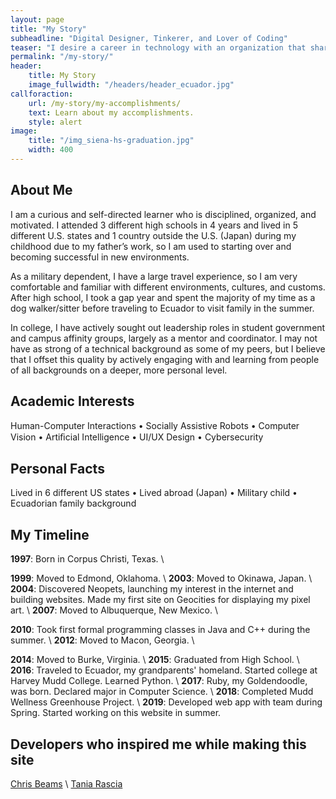 ```yaml
---
layout: page
title: "My Story"
subheadline: "Digital Designer, Tinkerer, and Lover of Coding"
teaser: "I desire a career in technology with an organization that shares my passion for powerful, efficient, and elegant design."
permalink: "/my-story/"
header:
    title: My Story
    image_fullwidth: "/headers/header_ecuador.jpg"
callforaction: 
    url: /my-story/my-accomplishments/
    text: Learn about my accomplishments.
    style: alert
image:
    title: "/img_siena-hs-graduation.jpg"
    width: 400
---
```

## About Me
I am a curious and self-directed learner who is disciplined, organized, and motivated. I attended 3 different high schools in 4 years and lived in 5 different U.S. states and 1 country outside the U.S. (Japan) during my childhood due to my father’s work, so I am used to starting over and becoming successful in new environments.

As a military dependent, I have a large travel experience, so I am very comfortable and familiar with different environments, cultures, and customs. After high school, I took a gap year and spent the majority of my time as a dog walker/sitter before traveling to Ecuador to visit family in the summer.

In college, I have actively sought out leadership roles in student government and campus affinity groups, largely as a mentor and coordinator. I may not have as strong of a technical background as some of my peers, but I believe that I offset this quality by actively engaging with and learning from people of all backgrounds on a deeper, more personal level.

## Academic Interests
Human-Computer Interactions • Socially Assistive Robots • Computer Vision • Artiﬁcial Intelligence • UI/UX Design • Cybersecurity

## Personal Facts
Lived in 6 different US states • Lived abroad (Japan) • Military child • Ecuadorian family background

## My Timeline
__1997__: Born in Corpus Christi, Texas. \\
<!---__199?__: Father bought first Mac \\ --->
__1999__: Moved to Edmond, Oklahoma. \\
__2003__: Moved to Okinawa, Japan. \\
__2004__: Discovered Neopets, launching my interest in the internet and building websites. Made my first site on Geocities for displaying my pixel art. \\
__2007__: Moved to Albuquerque, New Mexico. \\
<!---__????__: Get my first windows laptop \\ --->
__2010__: Took first formal programming classes in Java and C++ during the summer. \\
__2012__: Moved to Macon, Georgia. \\
<!---__20??__: \\ --->
__2014__: Moved to Burke, Virginia. \\
__2015__: Graduated from High School. \\
__2016__: Traveled to Ecuador, my grandparents' homeland. Started college at Harvey Mudd College. Learned Python. \\
__2017__: Ruby, my Goldendoodle, was born. Declared major in Computer Science. \\
__2018__: Completed Mudd Wellness Greenhouse Project. \\
__2019__: Developed web app with team during Spring. Started working on this website in summer.

## Developers who inspired me while making this site
[Chris Beams](https://chris.beams.io/) \\
[Tania Rascia](https://www.taniarascia.com)